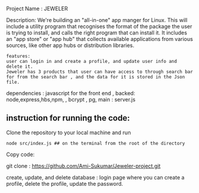 Project Name : JEWELER

Description: We're building an "all-in-one" app manger for Linux. This will include a utility program that recognises the format of the package the user is trying to install, and calls the right program that can install it. It includes an "app store" or "app hub" that collects available applications from various sources, like other app hubs or distribution libraries.

```
features:
user can login in and create a profile, and update user info and delete it.
Jeweler has 3 products that user can have access to through search bar for from the search bar , and the data for it is stored in the Json file.
```
dependencies : javascript for the front end , backed: node,express,hbs,npm,  , bcrypt , pg,
main : server.js

## instruction for running the code: 
Clone the repository to your local machine and run 
```
node src/index.js ## on the terminal from the root of the directory
```
Copy code:

git clone : https://github.com/Ami-Sukumar/Jeweler-project.git


create, update, and delete database : login page where you can create a profile, delete the profile, update the password.
